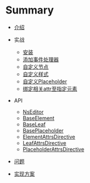 # Summary

* [介绍](README.md)

* 实战
  * [安装](docs/walkthroughs/install.md)
  * [添加事件处理器](docs/walkthroughs/adding-event-handlers.md)
  * [自定义节点](docs/walkthroughs/defining-custom-elements.md)
  * [自定义样式](docs/walkthroughs/applying-custom-formatting.md)
  * [自定义Placeholder](docs/walkthroughs/defining-custom-placeholder.md)
  * [绑定相关attr至指定元素](docs/walkthroughs/bind-attr.md)  

* API
  * [NsEditor](docs/api/ns-editor.md) 
  * [BaseElement](docs/api/base-element.md)
  * [BaseLeaf](docs/api/base-leaf.md)
  * [BasePlaceholder](docs/api/base-placholder.md)
  * [ElementAttrsDirective](docs/api/element-attrs-directive.md)
  * [LeafAttrsDirective](docs/api/leaf-attrs-directive.md)
  * [PlaceholderAttrsDirective](docs/api/placeholder-attrs-directive.md)
  
* [问题](docs/question.md)

* [实现方案](docs/principle.md)

